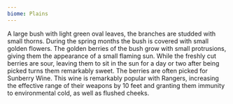 ```yaml
---
biome: Plains
---
```

A large bush with light green oval leaves, the branches are studded with small thorns. During the spring months the bush is covered with small golden flowers. The golden berries of the bush grow with small protrusions, giving them the appearance of a small flaming sun. While the freshly cut berries are sour, leaving them to sit in the sun for a day or two after being picked turns them remarkably sweet. The berries are often picked for Sunberry Wine. This wine is remarkably popular with Rangers, increasing the effective range of their weapons by 10 feet and granting them immunity to environmental cold, as well as flushed cheeks. 

